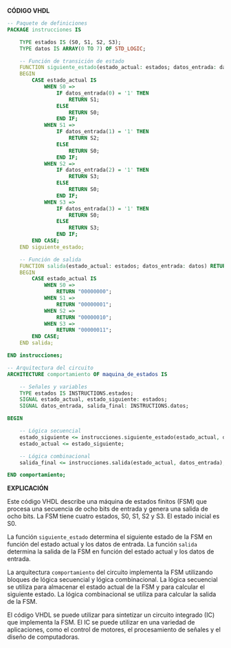 **CÓDIGO VHDL**

```vhdl
-- Paquete de definiciones
PACKAGE instrucciones IS

    TYPE estados IS (S0, S1, S2, S3);
    TYPE datos IS ARRAY(0 TO 7) OF STD_LOGIC;

    -- Función de transición de estado
    FUNCTION siguiente_estado(estado_actual: estados; datos_entrada: datos) RETURN estados IS
    BEGIN
        CASE estado_actual IS
            WHEN S0 =>
                IF datos_entrada(0) = '1' THEN
                    RETURN S1;
                ELSE
                    RETURN S0;
                END IF;
            WHEN S1 =>
                IF datos_entrada(1) = '1' THEN
                    RETURN S2;
                ELSE
                    RETURN S0;
                END IF;
            WHEN S2 =>
                IF datos_entrada(2) = '1' THEN
                    RETURN S3;
                ELSE
                    RETURN S0;
                END IF;
            WHEN S3 =>
                IF datos_entrada(3) = '1' THEN
                    RETURN S0;
                ELSE
                    RETURN S3;
                END IF;
        END CASE;
    END siguiente_estado;

    -- Función de salida
    FUNCTION salida(estado_actual: estados; datos_entrada: datos) RETURN datos IS
    BEGIN
        CASE estado_actual IS
            WHEN S0 =>
                RETURN "00000000";
            WHEN S1 =>
                RETURN "00000001";
            WHEN S2 =>
                RETURN "00000010";
            WHEN S3 =>
                RETURN "00000011";
        END CASE;
    END salida;

END instrucciones;

-- Arquitectura del circuito
ARCHITECTURE comportamiento OF maquina_de_estados IS

    -- Señales y variables
    TYPE estados IS INSTRUCTIONS.estados;
    SIGNAL estado_actual, estado_siguiente: estados;
    SIGNAL datos_entrada, salida_final: INSTRUCTIONS.datos;

BEGIN

    -- Lógica secuencial
    estado_siguiente <= instrucciones.siguiente_estado(estado_actual, datos_entrada);
    estado_actual <= estado_siguiente;

    -- Lógica combinacional
    salida_final <= instrucciones.salida(estado_actual, datos_entrada);

END comportamiento;
```

**EXPLICACIÓN**

Este código VHDL describe una máquina de estados finitos (FSM) que procesa una secuencia de ocho bits de entrada y genera una salida de ocho bits. La FSM tiene cuatro estados, S0, S1, S2 y S3. El estado inicial es S0.

La función `siguiente_estado` determina el siguiente estado de la FSM en función del estado actual y los datos de entrada. La función `salida` determina la salida de la FSM en función del estado actual y los datos de entrada.

La arquitectura `comportamiento` del circuito implementa la FSM utilizando bloques de lógica secuencial y lógica combinacional. La lógica secuencial se utiliza para almacenar el estado actual de la FSM y para calcular el siguiente estado. La lógica combinacional se utiliza para calcular la salida de la FSM.

El código VHDL se puede utilizar para sintetizar un circuito integrado (IC) que implementa la FSM. El IC se puede utilizar en una variedad de aplicaciones, como el control de motores, el procesamiento de señales y el diseño de computadoras.